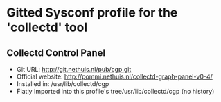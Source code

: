 # Gitted Sysconf profile for the 'collectd' tool

## Collectd Control Panel

* Git URL: http://git.nethuis.nl/pub/cgp.git
* Official website: http://pommi.nethuis.nl/collectd-graph-panel-v0-4/
* Installed in: /usr/lib/collectd/cgp
* Flatly Imported into this profile's tree/usr/lib/collectd/cgp (no
  history)


